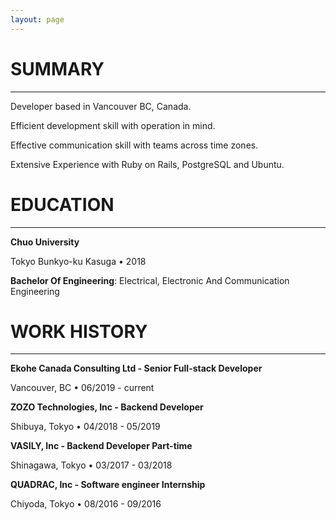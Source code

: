 ```yaml
---
layout: page
---
```


# SUMMARY
---
Developer based in Vancouver BC, Canada.

Efficient development skill with operation in mind.

Effective communication skill with teams across time zones.

Extensive Experience with Ruby on Rails, PostgreSQL and Ubuntu.

# EDUCATION
---
__Chuo University__

Tokyo Bunkyo-ku Kasuga • 2018

__Bachelor Of Engineering__: Electrical, Electronic And Communication Engineering

# WORK HISTORY
---
__Ekohe Canada Consulting Ltd - Senior Full-stack Developer__

Vancouver, BC • 06/2019 - current

__ZOZO Technologies, Inc - Backend Developer__

Shibuya, Tokyo • 04/2018 - 05/2019

__VASILY, Inc - Backend Developer Part-time__

Shinagawa, Tokyo • 03/2017 - 03/2018

__QUADRAC, Inc - Software engineer Internship__

Chiyoda, Tokyo • 08/2016 - 09/2016

